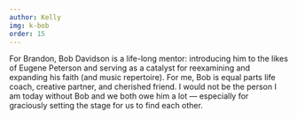 ```yaml
---
author: Kelly
img: k-bob
order: 15
---
```


For Brandon, Bob Davidson is a life-long mentor: introducing him to the likes of Eugene Peterson and serving as a catalyst for reexamining and expanding his faith (and music repertoire). For me, Bob is equal parts life coach, creative partner, and cherished friend. I would not be the person I am today without Bob and we both owe him a lot — especially for graciously setting the stage for us to find each other.